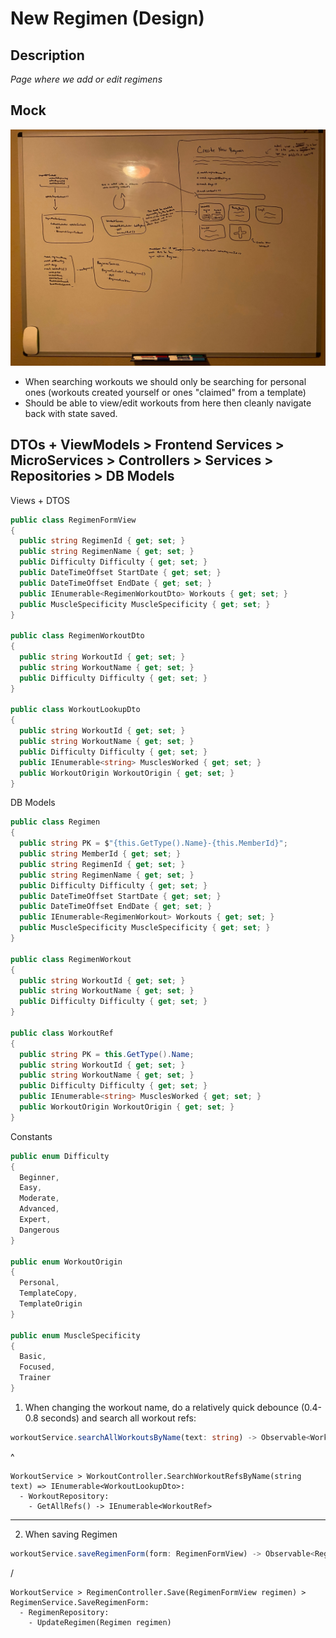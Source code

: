 # New Regimen (Design)

## Description

_Page where we add or edit regimens_

## Mock

<img src="../assets/new-regimen-01.jpeg"></img>

- When searching workouts we should only be searching for personal ones (workouts created yourself or ones "claimed" from a template)
- Should be able to view/edit workouts from here then cleanly navigate back with state saved.

## DTOs + ViewModels > Frontend Services > MicroServices > Controllers > Services > Repositories > DB Models

Views + DTOS

```cs
public class RegimenFormView
{
  public string RegimenId { get; set; }
  public string RegimenName { get; set; }
  public Difficulty Difficulty { get; set; }
  public DateTimeOffset StartDate { get; set; }
  public DateTimeOffset EndDate { get; set; }
  public IEnumerable<RegimenWorkoutDto> Workouts { get; set; }
  public MuscleSpecificity MuscleSpecificity { get; set; }
}

public class RegimenWorkoutDto
{
  public string WorkoutId { get; set; }
  public string WorkoutName { get; set; }
  public Difficulty Difficulty { get; set; }
}

public class WorkoutLookupDto
{
  public string WorkoutId { get; set; }
  public string WorkoutName { get; set; }
  public Difficulty Difficulty { get; set; }
  public IEnumerable<string> MusclesWorked { get; set; }
  public WorkoutOrigin WorkoutOrigin { get; set; }
}
```

DB Models

```cs
public class Regimen
{
  public string PK = $"{this.GetType().Name}-{this.MemberId}";
  public string MemberId { get; set; }
  public string RegimenId { get; set; }
  public string RegimenName { get; set; }
  public Difficulty Difficulty { get; set; }
  public DateTimeOffset StartDate { get; set; }
  public DateTimeOffset EndDate { get; set; }
  public IEnumerable<RegimenWorkout> Workouts { get; set; }
  public MuscleSpecificity MuscleSpecificity { get; set; }
}

public class RegimenWorkout
{
  public string WorkoutId { get; set; }
  public string WorkoutName { get; set; }
  public Difficulty Difficulty { get; set; }
}

public class WorkoutRef
{
  public string PK = this.GetType().Name;
  public string WorkoutId { get; set; }
  public string WorkoutName { get; set; }
  public Difficulty Difficulty { get; set; }
  public IEnumerable<string> MusclesWorked { get; set; }
  public WorkoutOrigin WorkoutOrigin { get; set; }
}
```

Constants

```cs
public enum Difficulty
{
  Beginner,
  Easy,
  Moderate,
  Advanced,
  Expert,
  Dangerous
}

public enum WorkoutOrigin
{
  Personal,
  TemplateCopy,
  TemplateOrigin
}

public enum MuscleSpecificity
{
  Basic,
  Focused,
  Trainer
}

```

1. When changing the workout name, do a relatively quick debounce (0.4-0.8 seconds) and search all workout refs:

```ts
workoutService.searchAllWorkoutsByName(text: string) -> Observable<WorkoutLookupDto[]>
```

^

```
WorkoutService > WorkoutController.SearchWorkoutRefsByName(string text) => IEnumerable<WorkoutLookupDto>:
  - WorkoutRepository:
    - GetAllRefs() -> IEnumerable<WorkoutRef>
```

---

2. When saving Regimen

```ts
workoutService.saveRegimenForm(form: RegimenFormView) -> Observable<RegimenFormView>
```

\/

```
WorkoutService > RegimenController.Save(RegimenFormView regimen) > RegimenService.SaveRegimenForm:
  - RegimenRepository:
    - UpdateRegimen(Regimen regimen)
```

